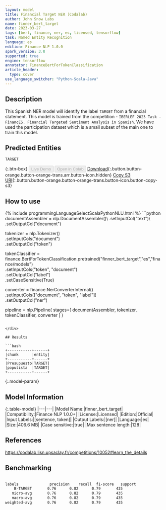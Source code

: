 ```yaml
---
layout: model
title: Financial Target NER (Codalab)
author: John Snow Labs
name: finner_bert_target
date: 2023-03-27
tags: [bert, finance, ner, es, licensed, tensorflow]
task: Named Entity Recognition
language: es
edition: Finance NLP 1.0.0
spark_version: 3.0
supported: true
engine: tensorflow
annotator: FinanceBertForTokenClassification
article_header:
  type: cover
use_language_switcher: "Python-Scala-Java"
---
```


## Description

This  Spanish NER model will identify the label `TARGET` from a financial statement. This model is trained from the competition - `IBERLEF 2023 Task - FinancES. Financial Targeted Sentiment Analysis in Spanish`. We have used the participation dataset which is a small subset of the main one to train this model.

## Predicted Entities

`TARGET`

{:.btn-box}
<button class="button button-orange" disabled>Live Demo</button>
<button class="button button-orange" disabled>Open in Colab</button>
[Download](https://s3.amazonaws.com/auxdata.johnsnowlabs.com/finance/models/finner_bert_target_es_1.0.0_3.0_1679942128323.zip){:.button.button-orange.button-orange-trans.arr.button-icon.hidden}
[Copy S3 URI](s3://auxdata.johnsnowlabs.com/finance/models/finner_bert_target_es_1.0.0_3.0_1679942128323.zip){:.button.button-orange.button-orange-trans.button-icon.button-copy-s3}

## How to use



<div class="tabs-box" markdown="1">
{% include programmingLanguageSelectScalaPythonNLU.html %}
```python
documentAssembler = nlp.DocumentAssembler()\
  .setInputCol("text")\
  .setOutputCol("document")

tokenizer = nlp.Tokenizer()\
  .setInputCols("document")\
  .setOutputCol("token")
  
tokenClassifier = finance.BertForTokenClassification.pretrained("finner_bert_target","es","finance/models")\
  .setInputCols("token", "document")\
  .setOutputCol("label")\
  .setCaseSensitive(True)

converter = finance.NerConverterInternal()\
    .setInputCols(["document", "token", "label"])\
    .setOutputCol("ner")

pipeline =  nlp.Pipeline(
    stages=[
  documentAssembler,
  tokenizer,
  tokenClassifier,
  converter
    ]
)

```

</div>

## Results

```bash
+-----------+------+
|chunk      |entity|
+-----------+------+
|Presupuesto|TARGET|
|populista  |TARGET|
+-----------+------+

```

{:.model-param}
## Model Information

{:.table-model}
|---|---|
|Model Name:|finner_bert_target|
|Compatibility:|Finance NLP 1.0.0+|
|License:|Licensed|
|Edition:|Official|
|Input Labels:|[sentence, token]|
|Output Labels:|[ner]|
|Language:|es|
|Size:|406.6 MB|
|Case sensitive:|true|
|Max sentence length:|128|

## References

https://codalab.lisn.upsaclay.fr/competitions/10052#learn_the_details

## Benchmarking

```bash
 
labels              precision    recall  f1-score   support
    B-TARGET       0.76      0.82      0.79       435
   micro-avg       0.76      0.82      0.79       435
   macro-avg       0.76      0.82      0.79       435
weighted-avg       0.76      0.82      0.79       435

```